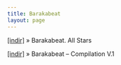 ```yaml
---
title: Barakabeat
layout: page
---
```

<a href="https://cloud.mail.ru/public/4db0b073936e/Barakabeat%20-%20All%20Stars" target="_blank">[indir]</a>  »  Barakabeat. All Stars

<a href="https://cloud.mail.ru/public/02c666fc7a4b/Barakabeat%20Compilation%20Vol.%201" target="_blank">[indir]</a>  »  Barakabeat &#8211; Compilation V.1